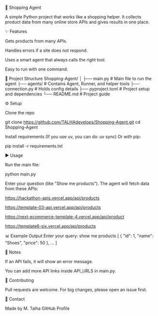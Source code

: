 🛒 Shopping Agent

A simple Python project that works like a shopping helper.
It collects product data from many online store APIs and gives results in one place.

✨ Features

Gets products from many APIs.

Handles errors if a site does not respond.

Uses a smart agent that always calls the right tool.

Easy to run with one command.

📂 Project Structure
Shopping-Agent/
│
├── main.py          # Main file to run the agent
├── agents/          # Contains Agent, Runner, and helper tools
├── connection.py    # Holds config details
├── pyproject.toml   # Project setup and dependencies
└── README.md        # Project guide

⚙️ Setup

Clone the repo

git clone https://github.com/TALHAdevelops/Shopping-Agent.git
cd Shopping-Agent


Install requirements
(If you use uv, you can do: uv sync)
Or with pip:

pip install -r requirements.txt

▶️ Usage

Run the main file:

python main.py


Enter your question (like "Show me products").
The agent will fetch data from these APIs:

https://hackathon-apis.vercel.app/api/products

https://template-03-api.vercel.app/api/products

https://next-ecommerce-template-4.vercel.app/api/product

https://template6-six.vercel.app/api/products

📊 Example Output
Enter your query: show me products
[ { "id": 1, "name": "Shoes", "price": 50 }, ... ]

🔧 Notes

If an API fails, it will show an error message.

You can add more API links inside API_URLS in main.py.

🤝 Contributing

Pull requests are welcome. For big changes, please open an issue first.

📩 Contact

Made by M. Talha
GitHub Profile
